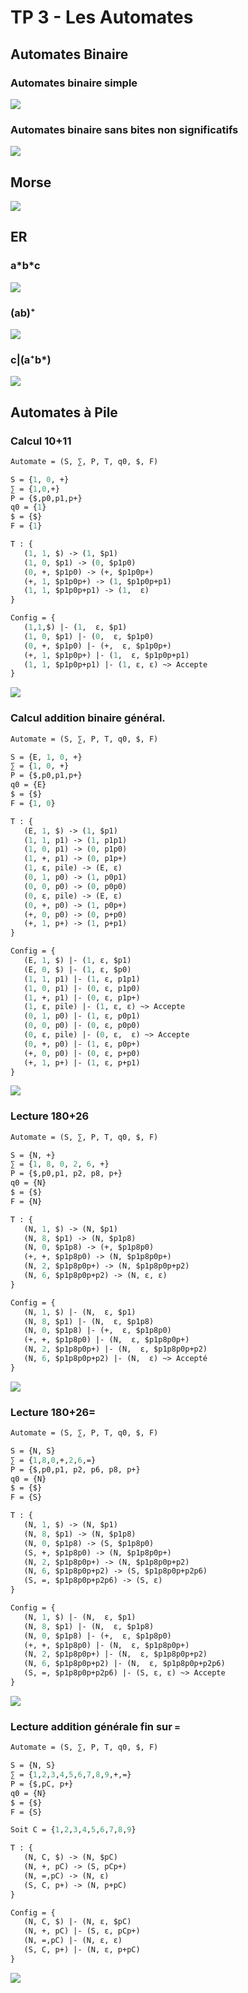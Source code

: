 # TP 3 - Les Automates

## Automates Binaire

### Automates binaire simple

![](images/automate_binaire_simple.png)

### Automates binaire sans bites non significatifs

![](images/automates_binaire_no_unsig_bites.png)

## Morse

![](images/morse.png)

## ER

### a\*b\*c

![](images/er1_a-b-c.png)

### (ab)⁺

![](images/er2_ab+.png)

### c|(a⁺b\*)

![](images/er3.png)

## Automates à Pile

### Calcul 10+11

```Ocaml
Automate = (S, ∑, P, T, q0, $, F)

S = {1, 0, +}
∑ = {1,0,+}
P = {$,p0,p1,p+}
q0 = {1}
$ = {$}
F = {1}

T : {
   (1, 1, $) -> (1, $p1)
   (1, 0, $p1) -> (0, $p1p0)
   (0, +, $p1p0) -> (+, $p1p0p+)
   (+, 1, $p1p0p+) -> (1, $p1p0p+p1)
   (1, 1, $p1p0p+p1) -> (1,  ε)
}

Config = {
   (1,1,$) |- (1,  ε, $p1)
   (1, 0, $p1) |- (0,  ε, $p1p0)
   (0, +, $p1p0) |- (+,  ε, $p1p0p+)
   (+, 1, $p1p0p+) |- (1,  ε, $p1p0p+p1)
   (1, 1, $p1p0p+p1) |- (1, ε, ε) ~> Accepte
}
```

![](images/pile_addition_1.png)

### Calcul addition binaire général.

```Ocaml
Automate = (S, ∑, P, T, q0, $, F)

S = {E, 1, 0, +}
∑ = {1, 0, +}
P = {$,p0,p1,p+}
q0 = {E}
$ = {$}
F = {1, 0}

T : {
   (E, 1, $) -> (1, $p1)
   (1, 1, p1) -> (1, p1p1)
   (1, 0, p1) -> (0, p1p0)
   (1, +, p1) -> (0, p1p+)
   (1, ε, pile) -> (E, ε)
   (0, 1, p0) -> (1, p0p1)
   (0, 0, p0) -> (0, p0p0)
   (0, ε, pile) -> (E, ε)
   (0, +, p0) -> (1, p0p+)
   (+, 0, p0) -> (0, p+p0)
   (+, 1, p+) -> (1, p+p1)
}

Config = {
   (E, 1, $) |- (1, ε, $p1)
   (E, 0, $) |- (1, ε, $p0)
   (1, 1, p1) |- (1, ε, p1p1)
   (1, 0, p1) |- (0, ε, p1p0)
   (1, +, p1) |- (0, ε, p1p+)
   (1, ε, pile) |- (1, ε, ε) ~> Accepte
   (0, 1, p0) |- (1, ε, p0p1)
   (0, 0, p0) |- (0, ε, p0p0)
   (0, ε, pile) |- (0, ε,  ε) ~> Accepte
   (0, +, p0) |- (1, ε, p0p+)
   (+, 0, p0) |- (0, ε, p+p0)
   (+, 1, p+) |- (1, ε, p+p1)
}
```

![](images/pile_addition_2.png)

### Lecture 180+26

```Ocaml
Automate = (S, ∑, P, T, q0, $, F)

S = {N, +}
∑ = {1, 8, 0, 2, 6, +}
P = {$,p0,p1, p2, p8, p+}
q0 = {N}
$ = {$}
F = {N}

T : {
   (N, 1, $) -> (N, $p1)
   (N, 8, $p1) -> (N, $p1p8)
   (N, 0, $p1p8) -> (+, $p1p8p0)
   (+, +, $p1p8p0) -> (N, $p1p8p0p+)
   (N, 2, $p1p8p0p+) -> (N, $p1p8p0p+p2)
   (N, 6, $p1p8p0p+p2) -> (N, ε, ε)
}

Config = {
   (N, 1, $) |- (N,  ε, $p1)
   (N, 8, $p1) |- (N,  ε, $p1p8)
   (N, 0, $p1p8) |- (+,  ε, $p1p8p0)
   (+, +, $p1p8p0) |- (N,  ε, $p1p8p0p+)
   (N, 2, $p1p8p0p+) |- (N,  ε, $p1p8p0p+p2)
   (N, 6, $p1p8p0p+p2) |- (N,  ε) ~> Accepté
}
```

![](images/pile_lecture_1.png)

### Lecture 180+26=

```OCaml
Automate = (S, ∑, P, T, q0, $, F)

S = {N, S}
∑ = {1,8,0,+,2,6,=}
P = {$,p0,p1, p2, p6, p8, p+}
q0 = {N}
$ = {$}
F = {S}

T : {
   (N, 1, $) -> (N, $p1)
   (N, 8, $p1) -> (N, $p1p8)
   (N, 0, $p1p8) -> (S, $p1p8p0)
   (S, +, $p1p8p0) -> (N, $p1p8p0p+)
   (N, 2, $p1p8p0p+) -> (N, $p1p8p0p+p2)
   (N, 6, $p1p8p0p+p2) -> (S, $p1p8p0p+p2p6)
   (S, =, $p1p8p0p+p2p6) -> (S, ε)
}

Config = {
   (N, 1, $) |- (N,  ε, $p1)
   (N, 8, $p1) |- (N,  ε, $p1p8)
   (N, 0, $p1p8) |- (+,  ε, $p1p8p0)
   (+, +, $p1p8p0) |- (N,  ε, $p1p8p0p+)
   (N, 2, $p1p8p0p+) |- (N,  ε, $p1p8p0p+p2)
   (N, 6, $p1p8p0p+p2) |- (N,  ε, $p1p8p0p+p2p6)
   (S, =, $p1p8p0p+p2p6) |- (S, ε, ε) ~> Accepte
}
```

![](images/pile_lecture_2.png)


### Lecture addition générale fin sur `=`

```OCaml
Automate = (S, ∑, P, T, q0, $, F)

S = {N, S}
∑ = {1,2,3,4,5,6,7,8,9,+,=}
P = {$,pC, p+}
q0 = {N}
$ = {$}
F = {S}

Soit C = {1,2,3,4,5,6,7,8,9}

T : {
   (N, C, $) -> (N, $pC)
   (N, +, pC) -> (S, pCp+)
   (N, =,pC) -> (N, ε)
   (S, C, p+) -> (N, p+pC)
}

Config = {
   (N, C, $) |- (N, ε, $pC)
   (N, +, pC) |- (S, ε, pCp+)
   (N, =,pC) |- (N, ε, ε)
   (S, C, p+) |- (N, ε, p+pC)
}
```

![](images/pile_lecture_3.png)
